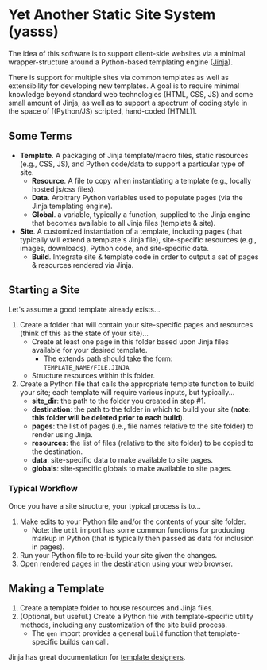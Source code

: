 # Yet Another Static Site System (yasss)

The idea of this software is to support client-side websites via a minimal wrapper-structure around a Python-based templating engine ([Jinja](https://jinja.palletsprojects.com)). 

There is support for multiple sites via common templates as well as extensibility for developing new templates. A goal is to require minimal knowledge beyond standard web technologies (HTML, CSS, JS) and some small amount of Jinja, as well as to support a spectrum of coding style in the space of [(Python/JS) scripted, hand-coded (HTML)].

## Some Terms

- **Template**. A packaging of Jinja template/macro files, static resources (e.g., CSS, JS), and Python code/data to support a particular type of site.
   - **Resource**. A file to copy when instantiating a template (e.g., locally hosted js/css files).
   - **Data**. Arbitrary Python variables used to populate pages (via the Jinja templating engine).
   - **Global**. a variable, typically a function, supplied to the Jinja engine that becomes available to all Jinja files (template & site).
- **Site**. A customized instantiation of a template, including pages (that typically will extend a template's Jinja file), site-specific resources (e.g., images, downloads), Python code, and site-specific data.
   - **Build**. Integrate site & template code in order to output a set of pages & resources rendered via Jinja.

## Starting a Site
Let's assume a good template already exists...

1. Create a folder that will contain your site-specific pages and resources (think of this as the state of your site)...
   - Create at least one page in this folder based upon Jinja files available for your desired template.
      - The extends path should take the form: `TEMPLATE_NAME/FILE.JINJA`
   - Structure resources within this folder.
2. Create a Python file that calls the appropriate template function to build your site; each template will require various inputs, but typically...
   - **site_dir**: the path to the folder you created in step #1.
   - **destination**: the path to the folder in which to build your site (**note: this folder will be deleted prior to each build**).
   - **pages**: the list of pages (i.e., file names relative to the site folder) to render using Jinja.
   - **resources**: the list of files (relative to the site folder) to be copied to the destination.
   - **data**: site-specific data to make available to site pages.
   - **globals**: site-specific globals to make available to site pages.

### Typical Workflow
Once you have a site structure, your typical process is to...

1. Make edits to your Python file and/or the contents of your site folder.
   - Note: the `util` import has some common functions for producing markup in Python (that is typically then passed as data for inclusion in pages).
2. Run your Python file to re-build your site given the changes.
3. Open rendered pages in the destination using your web browser.

## Making a Template
1. Create a template folder to house resources and Jinja files.
2. (Optional, but useful.) Create a Python file with template-specific utility methods, including any customization of the site build process.
   - The `gen` import provides a general `build` function that template-specific builds can call.

Jinja has great documentation for [template designers](https://jinja.palletsprojects.com/en/3.0.x/templates/).
